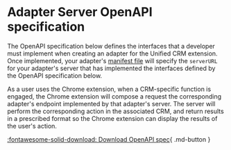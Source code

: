 # Adapter Server OpenAPI specification

The OpenAPI specification below defines the interfaces that a developer must implement when creating an adapter for the Unified CRM extension. Once implemented, your adapter's [manifest file](../manifest.md) will specify the `serverURL` for your adapter's server that has implemented the interfaces defined by the OpenAPI specification below. 

As a user uses the Chrome extension, when a CRM-specific function is engaged, the Chrome extension will compose a request the corresponding adapter's endpoint implemented by that adapter's server. The server will perform the corresponding action in the associated CRM, and return results in a prescribed format so the Chrome extension can display the results of the user's action.

[:fontawesome-solid-download: Download OpenAPI spec](../../crm-server-openapi.json){ .md-button }

